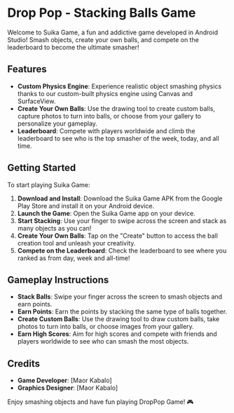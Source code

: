 # Drop Pop - Stacking Balls Game

Welcome to Suika Game, a fun and addictive game developed in Android Studio! Smash objects, create your own balls, and compete on the leaderboard to become the ultimate smasher!

## Features

- **Custom Physics Engine**: Experience realistic object smashing physics thanks to our custom-built physics engine using Canvas and SurfaceView.
- **Create Your Own Balls**: Use the drawing tool to create custom balls, capture photos to turn into balls, or choose from your gallery to personalize your gameplay.
- **Leaderboard**: Compete with players worldwide and climb the leaderboard to see who is the top smasher of the week, today, and all time.

## Getting Started

To start playing Suika Game:

1. **Download and Install**: Download the Suika Game APK from the Google Play Store and install it on your Android device.
2. **Launch the Game**: Open the Suika Game app on your device.
3. **Start Stacking**: Use your finger to swipe across the screen and stack as many objects as you can!
4. **Create Your Own Balls**: Tap on the "Create" button to access the ball creation tool and unleash your creativity.
5. **Compete on the Leaderboard**: Check the leaderboard to see where you ranked as from day, week and all-time!

## Gameplay Instructions

- **Stack Balls**: Swipe your finger across the screen to smash objects and earn points.
- **Earn Points**: Earn the points by stacking the same type of balls together.
- **Create Custom Balls**: Use the drawing tool to draw custom balls, take photos to turn into balls, or choose images from your gallery.
- **Earn High Scores**: Aim for high scores and compete with friends and players worldwide to see who can smash the most objects.

## Credits

- **Game Developer**: [Maor Kabalo]
- **Graphics Designer**: [Maor Kabalo]

Enjoy smashing objects and have fun playing DropPop Game! 🎮
